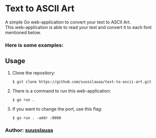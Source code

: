 # **Text to ASCII Art**

A simple Go web-application to convert your text to ASCII Art.  
This web-application is able to read your text and convert it to each font mentioned below.

### **Here is some examples:**

## Usage

1. Clone the repository:

    ```
    $ git clone https://github.com/suusslauaa/text-to-ascii-art.git
    ```

2. There is a command to run this web-application:

    ```
    $ go run .
    ```

3. If you want to change the port, use this flag:

    ```
    $ go run . -addr :8080
    ```
    
### Author: [suusslauaa](https://github.com/suusslauaa)